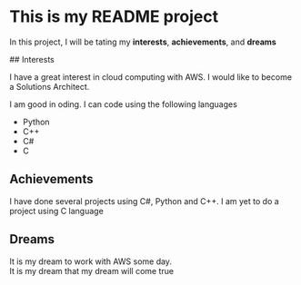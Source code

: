 # This is my README project

<p>In this project, I will be tating my <strong>interests</strong>, <strong>achievements</strong>, and <strong>dreams</strong></p>
## Interests

<p>I have a great interest in cloud computing with AWS. I would like to become a Solutions Architect.</p>
<p>I am good in oding. I can code using the following languages</p>
<ul>
        <li>Python</li>
        <li>C++</li>
        <li>C#</li>
        <li>C</li>
</ul>

## Achievements

<p> I have done several projects using C#, Python and C++. I am yet to do a project using C language </p>

## Dreams

<p> It is my dream to work with AWS some day. <br>It is my dream that my dream will come true </p>
